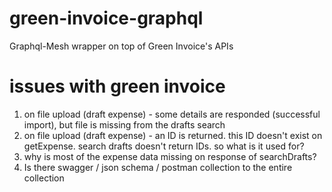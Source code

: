 # green-invoice-graphql
Graphql-Mesh wrapper on top of Green Invoice's APIs

# issues with green invoice
1. on file upload (draft expense) - some details are responded (successful import), but file is missing from the drafts search
2. on file upload (draft expense) - an ID is returned. this ID doesn't exist on getExpense. search drafts doesn't return IDs. so what is it used for?
3. why is most of the expense data missing on response of searchDrafts?
4. Is there swagger / json schema / postman collection to the entire collection